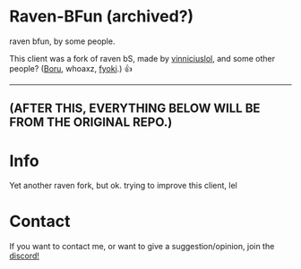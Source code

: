 # Raven-BFun (archived?)
raven bfun, by some people.

This client was a fork of raven bS, made by [vinniciuslol](https://github.com/vinniciuslol), and some other people? ([Boru](https://github.com/BoruNot), whoaxz, [fyoki](https://github.com/dis6bled).) :thumbsup:

------------------------------------------------------------------------------------------------------------------------------------------------------------------------------------------------------------------------
(AFTER THIS, EVERYTHING BELOW WILL BE FROM THE ORIGINAL REPO.)
------------------------------------------------------------------------------------------------------------------------------------------------------------------------------------------------------------------------

# Info

Yet another raven fork, but ok.
trying to improve this client, lel

# Contact

If you want to contact me, or want to give a suggestion/opinion, join the [discord!](https://discord.com/invite/k4ntjGsaP9)
